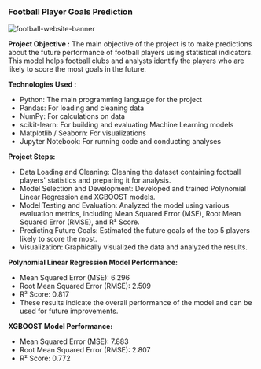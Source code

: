 ### Football Player Goals Prediction


![football-website-banner](https://github.com/user-attachments/assets/7c9c7048-ea71-4228-b734-e6ed6ba304ce)

**Project Objective :**
The main objective of the project is to make predictions about the future performance of football players using statistical indicators. This model helps football clubs and analysts identify the players who are likely to score the most goals in the future.

**Technologies Used :**

- Python: The main programming language for the project
- Pandas: For loading and cleaning data
- NumPy: For calculations on data
- scikit-learn: For building and evaluating Machine Learning models
- Matplotlib / Seaborn: For visualizations
- Jupyter Notebook: For running code and conducting analyses

**Project Steps:**

- Data Loading and Cleaning: Cleaning the dataset containing football players' statistics and preparing it for analysis.
- Model Selection and Development: Developed and trained Polynomial Linear Regression and XGBOOST models.
- Model Testing and Evaluation: Analyzed the model using various evaluation metrics, including Mean Squared Error (MSE), Root Mean Squared Error (RMSE), and R² Score.
- Predicting Future Goals: Estimated the future goals of the top 5 players likely to score the most.
- Visualization: Graphically visualized the data and analyzed the results.

**Polynomial Linear Regression Model Performance:**

- Mean Squared Error (MSE): 6.296
- Root Mean Squared Error (RMSE): 2.509
- R² Score: 0.817
- These results indicate the overall performance of the model and can be used for future improvements.


**XGBOOST Model Performance:** 

- Mean Squared Error (MSE): 7.883
- Root Mean Squared Error (RMSE): 2.807
- R² Score: 0.772

